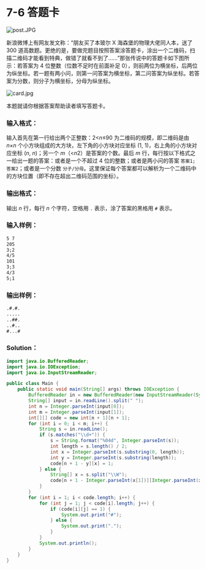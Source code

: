 # 7-6 答题卡

![post.JPG](https://images.ptausercontent.com/24f1013d-19d3-48a7-b05a-5c8fa38e6017.JPG)

新浪微博上有网友发文称：“朋友买了本玻尔 X 海森堡的物理大佬同人本，送了 300 道高数题。更绝的是，要做完题目按照答案涂答题卡，涂出一个二维码，扫描二维码才能看到特典，做错了就看不到了……”那张传说中的答题卡如下图所示：若答案为 4 位整数（位数不足时在前面补足 0），则前两位为横坐标，后两位为纵坐标。若一题有两小问，则第一问答案为横坐标，第二问答案为纵坐标。若答案为分数，则分子为横坐标，分母为纵坐标。

![card.jpg](https://images.ptausercontent.com/5c21c2a9-d62a-4ebf-96d8-57e2e19f7f24.jpg)

本题就请你根据答案帮助读者填写答题卡。

### 输入格式：

输入首先在第一行给出两个正整数：2<*n*≤90 为二维码的规模，即二维码是由 *n*×*n* 个小方块组成的大方块，左下角的小方块对应坐标 (1, 1)，右上角的小方块对应坐标 (_n_, _n_)；另一个 _m_（<*n*2）是答案的个数。最后 _m_ 行，每行按以下格式之一给出一题的答案：或者是一个不超过 4 位的整数；或者是两小问的答案 `答案1;答案2`；或者是一个分数 `分子/分母`。这里保证每个答案都可以解析为一个二维码中的方块位置（即不存在超出二维码范围的坐标）。

### 输出格式：

输出 _n_ 行，每行 _n_ 个字符，空格用 `.` 表示，涂了答案的黑格用 `#` 表示。

### 输入样例：

```tex
5 7
205
3;2
4/5
101
3;3
4/3
5;1
```

### 输出样例：

```tex
.#.#.
.....
..##.
..#..
#...#
```

### Solution：

```java
import java.io.BufferedReader;
import java.io.IOException;
import java.io.InputStreamReader;

public class Main {
    public static void main(String[] args) throws IOException {
        BufferedReader in = new BufferedReader(new InputStreamReader(System.in));
        String[] input = in.readLine().split(" ");
        int n = Integer.parseInt(input[0]);
        int m = Integer.parseInt(input[1]);
        int[][] code = new int[n + 1][n + 1];
        for (int i = 0; i < m; i++) {
            String s = in.readLine();
            if (s.matches("\\d+")) {
                s = String.format("%04d", Integer.parseInt(s));
                int length = s.length() / 2;
                int x = Integer.parseInt(s.substring(0, length));
                int y = Integer.parseInt(s.substring(length));
                code[n + 1 - y][x] = 1;
            } else {
                String[] x = s.split("\\W");
                code[n + 1 - Integer.parseInt(x[1])][Integer.parseInt(x[0])] = 1;
            }
        }
        for (int i = 1; i < code.length; i++) {
            for (int j = 1; j < code[i].length; j++) {
                if (code[i][j] == 1) {
                    System.out.print("#");
                } else {
                    System.out.print(".");
                }
            }
            System.out.println();
        }
    }
}

```
